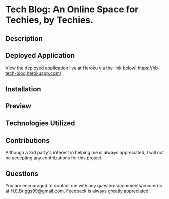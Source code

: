 # Tech Blog: An Online Space for Techies, by Techies. 
## Description 


## Deployed Application 
View the deployed application live at Heroku via the link below! 
https://hb-tech-blog.herokuapp.com/

## Installation


## Preview 


## Technologies Utilized


## Contributions 
Although a 3rd party's interest in helping me is always appreciated, I will not be accepting any contributions for this project.

## Questions 
You are encouraged to contact me with any questions/comments/concerns at H.E.Briggs99@gmail.com. Feedback is always greatly appreciated!
